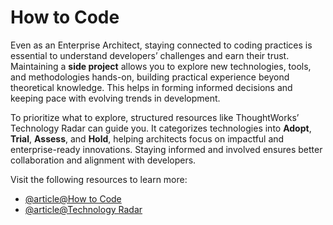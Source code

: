 # How to Code

Even as an Enterprise Architect, staying connected to coding practices is essential to understand developers’ challenges and earn their trust. Maintaining a **side project** allows you to explore new technologies, tools, and methodologies hands-on, building practical experience beyond theoretical knowledge. This helps in forming informed decisions and keeping pace with evolving trends in development. 

To prioritize what to explore, structured resources like ThoughtWorks’ Technology Radar can guide you. It categorizes technologies into **Adopt**, **Trial**, **Assess**, and **Hold**, helping architects focus on impactful and enterprise-ready innovations. Staying informed and involved ensures better collaboration and alignment with developers.

Visit the following resources to learn more:

- [@article@How to Code](https://www.thoughtworks.com/insights/blog/how-to-code)
- [@article@Technology Radar](https://www.thoughtworks.com/radar)